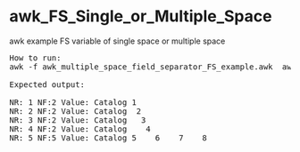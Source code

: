 # awk_FS_Single_or_Multiple_Space
awk example FS variable of single space or multiple space

<pre>
How to run:
awk -f awk_multiple_space_field_separator_FS_example.awk  awk_multiple_space_input_example

Expected output:

NR: 1 NF:2 Value: Catalog 1
NR: 2 NF:2 Value: Catalog  2
NR: 3 NF:2 Value: Catalog   3
NR: 4 NF:2 Value: Catalog    4
NR: 5 NF:5 Value: Catalog 5    6    7    8
